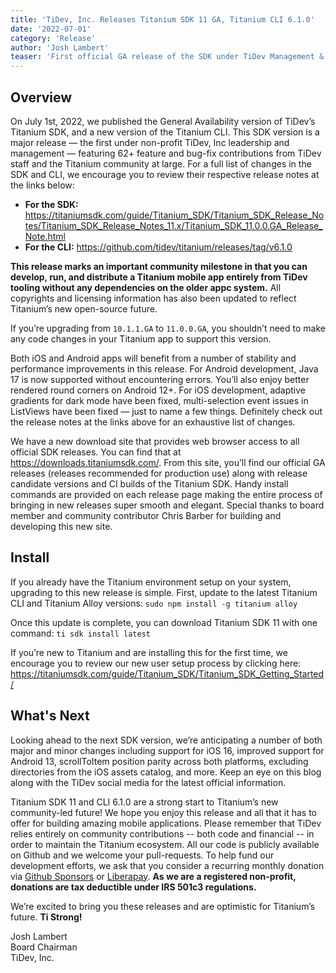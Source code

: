 ```yaml
---
title: 'TiDev, Inc. Releases Titanium SDK 11 GA, Titanium CLI 6.1.0'
date: '2022-07-01'
category: 'Release'
author: 'Josh Lambert'
teaser: 'First official GA release of the SDK under TiDev Management & Control.'
---
```


## Overview

On July 1st, 2022, we published the General Availability version of TiDev’s Titanium SDK, and a new version of the Titanium CLI. This SDK version is a major release — the first under non-profit TiDev, Inc leadership and management — featuring 62+ feature and bug-fix contributions from TiDev staff and the Titanium community at large. For a full list of changes in the SDK and CLI, we encourage you to review their respective release notes at the links below:

- **For the SDK:** https://titaniumsdk.com/guide/Titanium_SDK/Titanium_SDK_Release_Notes/Titanium_SDK_Release_Notes_11.x/Titanium_SDK_11.0.0.GA_Release_Note.html
- **For the CLI:** https://github.com/tidev/titanium/releases/tag/v6.1.0

**This release marks an important community milestone in that you can develop, run, and distribute a Titanium mobile app entirely from TiDev tooling without any dependencies on the older appc system.** All copyrights and licensing information has also been updated to reflect Titanium’s new open-source future.

If you’re upgrading from `10.1.1.GA` to `11.0.0.GA`, you shouldn’t need to make any code changes in your Titanium app to support this version.

Both iOS and Android apps will benefit from a number of stability and performance improvements in this release. For Android development, Java 17 is now supported without encountering errors. You’ll also enjoy better rendered round corners on Android 12+. For iOS development, adaptive gradients for dark mode have been fixed, multi-selection event issues in ListViews have been fixed — just to name a few things. Definitely check out the release notes at the links above for an exhaustive list of changes.

We have a new download site that provides web browser access to all official SDK releases. You can find that at https://downloads.titaniumsdk.com/. From this site, you’ll find our official GA releases (releases recommended for production use) along with release candidate versions and CI builds of the Titanium SDK. Handy install commands are provided on each release page making the entire process of bringing in new releases super smooth and elegant. Special thanks to board member and community contributor Chris Barber for building and developing this new site.

## Install

If you already have the Titanium environment setup on your system, upgrading to this new release is simple. First, update to the latest Titanium CLI and Titanium Alloy versions:
`sudo npm install -g titanium alloy`

Once this update is complete, you can download Titanium SDK 11 with one command:
`ti sdk install latest`

If you’re new to Titanium and are installing this for the first time, we encourage you to review our new user setup process by clicking here: https://titaniumsdk.com/guide/Titanium_SDK/Titanium_SDK_Getting_Started/

## What's Next

Looking ahead to the next SDK version, we’re anticipating a number of both major and minor changes including support for iOS 16, improved support for Android 13, scrollToItem position parity across both platforms, excluding directories from the iOS assets catalog, and more. Keep an eye on this blog along with the TiDev social media for the latest official information.

Titanium SDK 11 and CLI 6.1.0 are a strong start to Titanium’s new community-led future! We hope you enjoy this release and all that it has to offer for building amazing mobile applications. Please remember that TiDev relies entirely on community contributions -- both code and financial -- in order to maintain the Titanium ecosystem. All our code is publicly available on Github and we welcome your pull-requests. To help fund our development efforts, we ask that you consider a recurring monthly donation via [Github Sponsors](https://github.com/sponsors/tidev) or [Liberapay](https://liberapay.com/tidev/). **As we are a registered non-profit, donations are tax deductible under IRS 501c3 regulations.**

We’re excited to bring you these releases and are optimistic for Titanium’s future. **Ti Strong!**

Josh Lambert  
Board Chairman  
TiDev, Inc.

